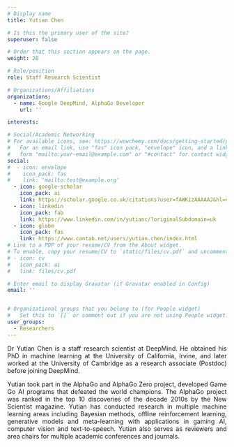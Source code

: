 ```yaml
---
# Display name
title: Yutian Chen

# Is this the primary user of the site?
superuser: false

# Order that this section appears on the page.
weight: 20

# Role/position
role: Staff Research Scientist

# Organizations/Affiliations
organizations:
  - name: Google DeepMind, AlphaGo Developer
    url: ''

interests:

# Social/Academic Networking
# For available icons, see: https://wowchemy.com/docs/getting-started/page-builder/#icons
#   For an email link, use "fas" icon pack, "envelope" icon, and a link in the
#   form "mailto:your-email@example.com" or "#contact" for contact widget.
social:
#  - icon: envelope
#    icon_pack: fas
#    link: 'mailto:test@example.org'
  - icon: google-scholar
    icon_pack: ai
    link: https://scholar.google.co.uk/citations?user=fAWKizAAAAAJ&hl=en
  - icon: linkedin
    icon_pack: fab
    link: https://www.linkedin.com/in/yutianc/?originalSubdomain=uk
  - icon: globe
    icon_pack: fas
    link: https://www.cantab.net/users/yutian.chen/index.html
# Link to a PDF of your resume/CV from the About widget.
# To enable, copy your resume/CV to `static/files/cv.pdf` and uncomment the lines below.
# - icon: cv
#   icon_pack: ai
#   link: files/cv.pdf

# Enter email to display Gravatar (if Gravatar enabled in Config)
email: ''


# Organizational groups that you belong to (for People widget)
#   Set this to `[]` or comment out if you are not using People widget.
user_groups:
  - Researchers
---
```

<p style="text-align:justify">
Dr Yutian Chen is a staff research scientist at DeepMind. He obtained his PhD in machine learning at the University of California, Irvine, and later worked at the University of Cambridge as a research associate (Postdoc) before joining DeepMind. 
</p>
<p style="text-align:justify">
Yutian took part in the AlphaGo and AlphaGo Zero project, developed Game Go AI programs that defeated the world champions. The AlphaGo project was ranked in the top 10 discoveries of the decade 2010s by the New Scientist magazine. Yutian has conducted research in multiple machine learning areas including Bayesian methods, offline reinforcement learning, generative models and meta-learning with applications in gaming AI, computer vision and text-to-speech. Yutian also serves as reviewers and area chairs for multiple academic conferences and journals.
</p>
